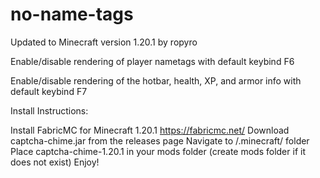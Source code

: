 # no-name-tags

Updated to Minecraft version 1.20.1 by ropyro

Enable/disable rendering of player nametags with default keybind F6

Enable/disable rendering of the hotbar, health, XP, and armor info with default keybind F7


Install Instructions:

Install FabricMC for Minecraft 1.20.1 https://fabricmc.net/
Download captcha-chime.jar from the releases page
Navigate to /.minecraft/ folder
Place captcha-chime-1.20.1 in your mods folder (create mods folder if it does not exist)
Enjoy!
